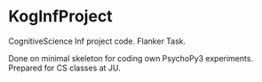 # KogInfProject

CognitiveScience Inf project code. Flanker Task.

Done on minimal skeleton for coding own PsychoPy3 experiments. Prepared for CS classes at JU. 
